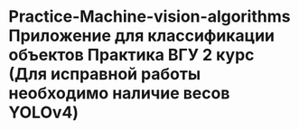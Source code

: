 # Practice-Machine-vision-algorithms Приложение для классификации объектов Практика ВГУ 2 курс (Для исправной работы необходимо наличие весов YOLOv4)

